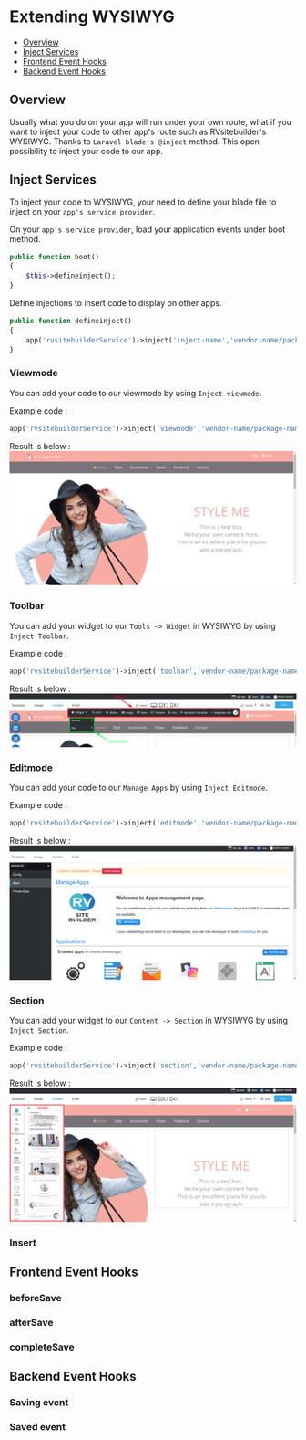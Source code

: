 # Extending WYSIWYG

- [Overview](#overview)
- [Inject Services](#inject-services)
- [Frontend Event Hooks](#frontend-event-hooks)
- [Backend Event Hooks](#backend-event-hooks)

<a name="Overview"></a>

## Overview

Usually what you do on your app will run under your own route, what if you want to inject your code to other app's route such as RVsitebuilder's WYSIWYG. Thanks to `Laravel blade's @inject` method. This open possibility to inject your code to our app.

<a name="Inject-Services"></a>

## Inject Services

To inject your code to WYSIWYG, your need to define your blade file to inject on your `app's service provider`.

On your `app's service provider`, load your application events under boot method.

```php
public function boot()
{
    $this->defineinject();
}
```

Define injections to insert code to display on other apps.

```php
public function defineinject()
{
    app('rvsitebuilderService')->inject('inject-name','vendor-name/package-name::view blade file');
}
```

### Viewmode

You can add your code to our viewmode by using `Inject viewmode`.

Example code :

```php
app('rvsitebuilderService')->inject('viewmode','vendor-name/package-name::view blade file');
```

Result is below :
![Viewmode or Mysite](images/mysite.png)

<!-- TODO: @tanawat inject admin-->

### Toolbar

You can add your widget to our `Tools -> Widget` in WYSIWYG by using `Inject Toolbar`.

Example code :

```php
app('rvsitebuilderService')->inject('toolbar','vendor-name/package-name::view blade file');
```

Result is below :
![Inject to Toolbar](images/injecttoolbar.png)

### Editmode

You can add your code to our `Manage Apps` by using `Inject Editmode`.

Example code :

```php
app('rvsitebuilderService')->inject('editmode','vendor-name/package-name::view blade file');
```

Result is below :
![Inject to Editmode](images/injecteditmode.png)

### Section

You can add your widget to our `Content -> Section` in WYSIWYG by using `Inject Section`.

Example code :

```php
app('rvsitebuilderService')->inject('section','vendor-name/package-name::view blade file');
```

Result is below :
![Inject Section](images/injectsection.png)

### Insert

<a name="Frontend-Event-Hooks"></a>

## Frontend Event Hooks

<!-- TODO: @june Backend Event Hooks -->

### beforeSave

### afterSave

### completeSave

<a name="Backend-Event-Hooks"></a>

## Backend Event Hooks

<!-- TODO: @pram Backend Event Hooks -->

### Saving event

### Saved event
